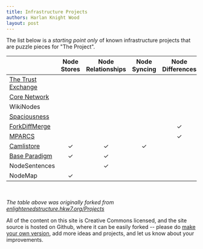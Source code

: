```yaml
---
title: Infrastructure Projects
authors: Harlan Knight Wood
layout: post
---
```


The list below is a _starting point only_ of known infrastructure projects that are puzzle pieces for "The Project".


|                          | Node Stores                 | Node Relationships        | Node Syncing              | Node Differences      | Node Merging                | Node Transforms          | Node Visualization       | Node Navigation    | Trust Ratings               |
|:-------------------------|:---------------------------:|:-------------------------:|:-------------------------:|:---------------------:|:---------------------------:|:------------------------:|:------------------------:|:------------------:|:---------------------------:|
| [The Trust Exchange][]   |                             |                           |                           |                       |                             |                          |                          |                    | &#x2713;                    |
| [Core Network][]         |                             |                           |                           |                       |                             |                          | &#x2713;                 | &#x2713;           |                             |
| WikiNodes                |                             |                           |                           |                       |                             |                          | &#x2713;                 | &#x2713;           |                             |
| [Spaciousness][]         |                             |                           |                           |                       |                             | &#x2713;                 | &#x2713;                 | &#x2713;           |                             |
| [ForkDiffMerge][]        |                             |                           |                           |  &#x2713;             |  &#x2713;                   |                          |                          |                    |                             |
| [MPARCS][]               |                             |                           |                           |  &#x2713;             |  &#x2713;                   |                          |                          |                    |                             |
| [Camlistore][]           | &#x2713;                    |  &#x2713;                 | &#x2713;                  |                       |                             |                          |                          |                    |                             |
| [Base Paradigm][]        | &#x2713;                    |  &#x2713;                 |                           |                       |                             |                          |                          |                    |                             |
| NodeSentences            |                             |  &#x2713;                 |                           |                       |                             |                          |                          |                    |                             |
| NodeMap                  | &#x2713;                    |                           |                           |                       |                             |                          |                          |                    |                             |  
  
<br />  

_The table above was originally forked from [enlightenedstructure.hkw7.org/Projects][]_

All of the content on this site is Creative Commons licensed, and the site source is hosted on Github,
where it can be easily forked -- please do 
<a href="https://github.com/onesunone/The_Project">make your own version</a>, 
add more ideas and projects,
and let us know about your improvements.



[The Trust Exchange]: http://enlightenedstructure.hkw7.org/Trust_Exchange
[Core Network]: http://enlightenedstructure.hkw7.org/Core_Network
[Spaciousness]: http://spaciousness.org/
[ForkDiffMerge]: http://enlightenedstructure.hkw7.org/ForkDiffMerge
[MPARCS]: http://enlightenedstructure.hkw7.org/Massively_Parallel_Academic_Research_Collaboration_System
[Camlistore]: http://camlistore.org/
[Base Paradigm]: http://baseparadigm.org/
[enlightenedstructure.hkw7.org/Projects]: http://enlightenedstructure.hkw7.org/Projects/
